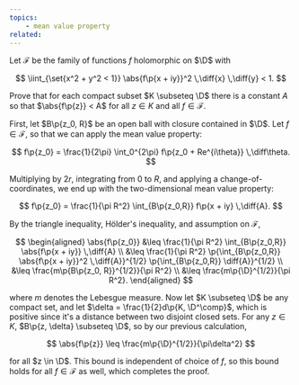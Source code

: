 ```yaml
---
topics:
    - mean value property
related:
---
```


<problem>

Let $\mathcal{F}$ be the family of functions $f$ holomorphic on $\D$ with

$$
\iint_{\set{x^2 + y^2 < 1}} \abs{f\p{x + iy}}^2 \,\diff{x} \,\diff{y} < 1.
$$

Prove that for each compact subset $K \subseteq \D$ there is a constant $A$ so that $\abs{f\p{z}} < A$ for all $z \in K$ and all $f \in \mathcal{F}$.

</problem>

<solution>

First, let $B\p{z_0, R}$ be an open ball with closure contained in $\D$. Let $f \in \mathcal{F}$, so that we can apply the mean value property:

$$
f\p{z_0}
    = \frac{1}{2\pi} \int_0^{2\pi} f\p{z_0 + Re^{i\theta}} \,\diff\theta.
$$

Multiplying by $2r$, integrating from $0$ to $R$, and applying a change-of-coordinates, we end up with the two-dimensional mean value property:

$$
f\p{z_0} = \frac{1}{\pi R^2} \int_{B\p{z_0,R}} f\p{x + iy} \,\diff{A}.
$$

By the triangle inequality, Hölder's inequality, and assumption on $\mathcal{F}$,

$$
\begin{aligned}
    \abs{f\p{z_0}}
        &\leq \frac{1}{\pi R^2} \int_{B\p{z_0,R}} \abs{f\p{x + iy}} \,\diff{A} \\
        &\leq \frac{1}{\pi R^2} \p{\int_{B\p{z_0,R}} \abs{f\p{x + iy}}^2 \,\diff{A}}^{1/2} \p{\int_{B\p{z_0,R}} \diff{A}}^{1/2} \\
        &\leq \frac{m\p{B\p{z_0, R}}^{1/2}}{\pi R^2} \\
        &\leq \frac{m\p{\D}^{1/2}}{\pi R^2}.
\end{aligned}
$$

where $m$ denotes the Lebesgue measure. Now let $K \subseteq \D$ be any compact set, and let $\delta = \frac{1}{2}d\p{K, \D^\comp}$, which is positive since it's a distance between two disjoint closed sets. For any $z \in K$, $B\p{z, \delta} \subseteq \D$, so by our previous calculation,

$$
\abs{f\p{z}}
    \leq \frac{m\p{\D}^{1/2}}{\pi\delta^2}
$$

for all $z \in \D$. This bound is independent of choice of $f$, so this bound holds for all $f \in \mathcal{F}$ as well, which completes the proof.

</solution>
